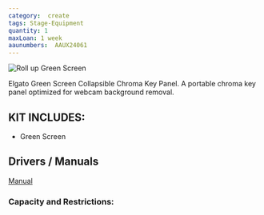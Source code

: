 ```yaml
---
category:  create
tags: Stage-Equipment
quantity: 1
maxLoan: 1 week
aaunumbers:  AAUX24061
---
```

![Roll up Green Screen](https://res.cloudinary.com/elgato-pwa/image/upload/q_auto,f_auto/v1679475106/Products/10GAF9901/above-the-fold/desktop/green-screen-01_wdgayh.jpg)

Elgato Green Screen Collapsible Chroma Key Panel. A portable chroma key panel optimized for webcam background removal.
## KIT INCLUDES:
-  Green Screen

## Drivers / Manuals
[Manual](https://manuals.plus/elgato/green-screen-collapsible-chroma-key-panel-manual)



### Capacity and Restrictions:
